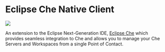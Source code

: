 # Eclipse Che Native Client 
![](https://www.eclipse.org/che/images/logo-eclipseche.svg)

An extension to the Eclipse Next-Generation IDE, [Eclipse Che](https://github.com/eclipse/che) which provides seamless integration to Che and allows you to manage your Che Servers and Workspaces from a single Point of Contact.